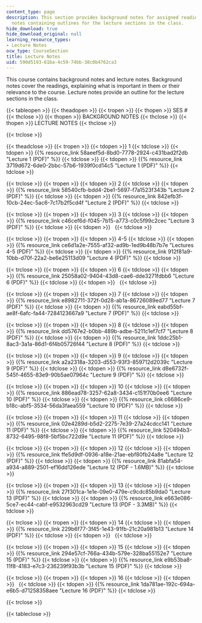 ```yaml
---
content_type: page
description: This section provides background notes for assigned readings and lecture
  notes containing outlines for the lecture sections in the class.
hide_download: true
hide_download_original: null
learning_resource_types:
- Lecture Notes
ocw_type: CourseSection
title: Lecture Notes
uid: 590d5193-61ba-4c59-74bb-38c0b4762ca3
---
```


This course contains background notes and lecture notes. Background notes cover the readings, explaining what is important in them or their relevance to the course. Lecture notes provide an outline for the lecture sections in the class.

{{< tableopen >}}
{{< theadopen >}}
{{< tropen >}}
{{< thopen >}}
SES #
{{< thclose >}}
{{< thopen >}}
BACKGROUND NOTES
{{< thclose >}}
{{< thopen >}}
LECTURE NOTES
{{< thclose >}}

{{< trclose >}}

{{< theadclose >}}
{{< tropen >}}
{{< tdopen >}}
1
{{< tdclose >}}
{{< tdopen >}}
{{% resource_link 58aeef5d-8bd0-7778-2924-c431bad2f2db "Lecture 1 (PDF)" %}}
{{< tdclose >}}
{{< tdopen >}}
{{% resource_link 3719d672-6de0-2bbc-57b6-1939f0cd14c5 "Lecture 1 (PDF)" %}}
{{< tdclose >}}

{{< trclose >}}
{{< tropen >}}
{{< tdopen >}}
2
{{< tdclose >}}
{{< tdopen >}}
{{% resource_link 58540cfb-bdd4-2be1-5697-f7a1523f343b "Lecture 2 (PDF)" %}}
{{< tdclose >}}
{{< tdopen >}}
{{% resource_link 842efb3f-10cb-24ec-5ac6-7c17b2f5cd4f "Lecture 2 (PDF)" %}}
{{< tdclose >}}

{{< trclose >}}
{{< tropen >}}
{{< tdopen >}}
3
{{< tdclose >}}
{{< tdopen >}}
{{% resource_link c46cef6d-f045-7b15-a773-c0c5f99c2cec "Lecture 3 (PDF)" %}}
{{< tdclose >}}
{{< tdopen >}}
 
{{< tdclose >}}

{{< trclose >}}
{{< tropen >}}
{{< tdopen >}}
4-5
{{< tdclose >}}
{{< tdopen >}}
{{% resource_link ce6d1a2e-7555-af32-ad9b-1ed9b48b7b7e "Lectures 4-5 (PDF)" %}}
{{< tdclose >}}
{{< tdopen >}}
{{% resource_link 912f81a9-10bb-d70f-22a2-be6e25113d09 "Lecture 4 (PDF)" %}}
{{< tdclose >}}

{{< trclose >}}
{{< tropen >}}
{{< tdopen >}}
6
{{< tdclose >}}
{{< tdopen >}}
{{% resource_link 25058a02-9404-43d8-cae6-dde3271fdbb6 "Lecture 6 (PDF)" %}}
{{< tdclose >}}
{{< tdopen >}}
 
{{< tdclose >}}

{{< trclose >}}
{{< tropen >}}
{{< tdopen >}}
7
{{< tdclose >}}
{{< tdopen >}}
{{% resource_link e8982711-372f-0d28-ab1a-86726089ed77 "Lecture 7 (PDF)" %}}
{{< tdclose >}}
{{< tdopen >}}
{{% resource_link eabd55bf-ae8f-6afc-fa44-7284123667a9 "Lecture 7 (PDF)" %}}
{{< tdclose >}}

{{< trclose >}}
{{< tropen >}}
{{< tdopen >}}
8
{{< tdclose >}}
{{< tdopen >}}
{{% resource_link dd5767e2-b0bb-489b-adbe-5211c1ef7cf7 "Lecture 8 (PDF)" %}}
{{< tdclose >}}
{{< tdopen >}}
{{% resource_link 1ddc25b1-8ac3-3a1a-86d1-6f4b05726f44 "Lecture 8 (PDF)" %}}
{{< tdclose >}}

{{< trclose >}}
{{< tropen >}}
{{< tdopen >}}
9
{{< tdclose >}}
{{< tdopen >}}
{{% resource_link a2a2318a-3203-d553-93f3-859712d2039c "Lecture 9 (PDF)" %}}
{{< tdclose >}}
{{< tdopen >}}
{{% resource_link d8e6732f-545f-4655-83e9-90b5ae07964c "Lecture 9 (PDF)" %}}
{{< tdclose >}}

{{< trclose >}}
{{< tropen >}}
{{< tdopen >}}
10
{{< tdclose >}}
{{< tdopen >}}
{{% resource_link 886ead78-3257-62a8-3434-c151f70b0ee6 "Lecture 10 (PDF)" %}}
{{< tdclose >}}
{{< tdopen >}}
{{% resource_link c6686ce9-b18c-abf5-3534-56da3faea559 "Lecture 10 (PDF)" %}}
{{< tdclose >}}

{{< trclose >}}
{{< tropen >}}
{{< tdopen >}}
11
{{< tdclose >}}
{{< tdopen >}}
{{% resource_link 02e4289d-b5d2-2275-7e39-27a24cdcc141 "Lecture 11 (PDF)" %}}
{{< tdclose >}}
{{< tdopen >}}
{{% resource_link 520494b3-8732-6495-98f8-5bf5bc722d9e "Lecture 11 (PDF)" %}}
{{< tdclose >}}

{{< trclose >}}
{{< tropen >}}
{{< tdopen >}}
12
{{< tdclose >}}
{{< tdopen >}}
{{% resource_link ffe5d9df-0936-a18e-21ae-ebf80fb24a8e "Lecture 12 (PDF)" %}}
{{< tdclose >}}
{{< tdopen >}}
{{% resource_link 81abfa54-a934-a889-2501-ef16dd126ede "Lecture 12 (PDF - 1.6MB)" %}}
{{< tdclose >}}

{{< trclose >}}
{{< tropen >}}
{{< tdopen >}}
13
{{< tdclose >}}
{{< tdopen >}}
{{% resource_link 27f301ca-1e1e-09e0-479e-c9cdc85b9da0 "Lecture 13 (PDF)" %}}
{{< tdclose >}}
{{< tdopen >}}
{{% resource_link e663e086-5ce7-ec44-cabf-e9532963cd29 "Lecture 13 (PDF - 3.3MB)" %}}
{{< tdclose >}}

{{< trclose >}}
{{< tropen >}}
{{< tdopen >}}
14
{{< tdclose >}}
{{< tdopen >}}
{{% resource_link 229b6f77-3f45-1e43-91fb-21c20a981b13 "Lecture 14 (PDF)" %}}
{{< tdclose >}}
{{< tdopen >}}
 
{{< tdclose >}}

{{< trclose >}}
{{< tropen >}}
{{< tdopen >}}
15
{{< tdclose >}}
{{< tdopen >}}
{{% resource_link 294e57cf-766a-434b-579e-328ba55152e7 "Lecture 15 (PDF)" %}}
{{< tdclose >}}
{{< tdopen >}}
{{% resource_link e9b53ba8-11f8-4183-e7c3-236239f93b3b "Lecture 15 (PDF)" %}}
{{< tdclose >}}

{{< trclose >}}
{{< tropen >}}
{{< tdopen >}}
16
{{< tdclose >}}
{{< tdopen >}}
 
{{< tdclose >}}
{{< tdopen >}}
{{% resource_link 1da781ae-192c-694a-e6b5-d71258358aee "Lecture 16 (PDF)" %}}
{{< tdclose >}}

{{< trclose >}}

{{< tableclose >}}